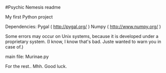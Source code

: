 #Psychic Nemesis readme

My first Python project

Dependencies:
Pygal ( http://pygal.org/ )
Numpy ( http://www.numpy.org/ )

Some errors may occur on Unix systems, because it is developed under a proprietary system. (I know, I know that's bad. Juste wanted to warn you in case of.)

main file: Murinae.py

For the rest.. Mhh. Good luck.
